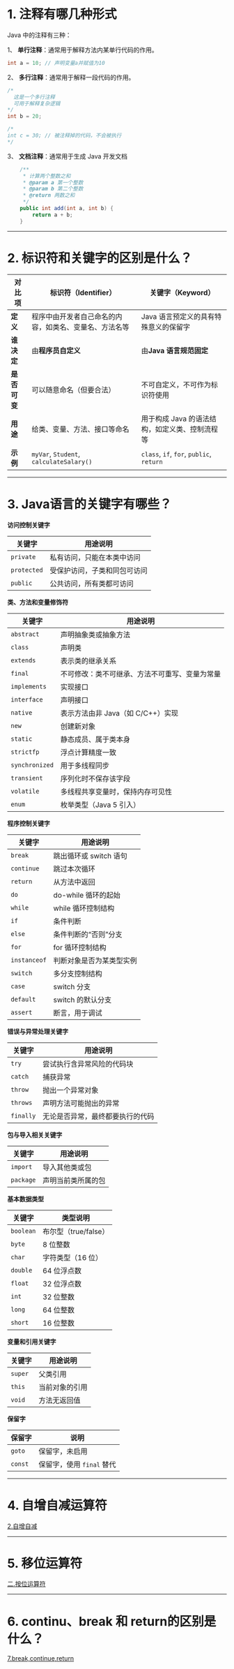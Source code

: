 # 1. 注释有哪几种形式

Java 中的注释有三种：

1、 **单行注释**：通常用于解释方法内某单行代码的作用。

```java
int a = 10; // 声明变量a并赋值为10
```

2、 **多行注释**：通常用于解释一段代码的作用。

```java
/*
  这是一个多行注释
  可用于解释复杂逻辑
*/
int b = 20;

/*
int c = 30; // 被注释掉的代码，不会被执行
*/
```

3、 **文档注释**：通常用于生成 Java 开发文档

```java
    /**
     * 计算两个整数之和
     * @param a 第一个整数
     * @param b 第二个整数
     * @return 两数之和
     */
    public int add(int a, int b) {
        return a + b;
    }
```

****
# 2. 标识符和关键字的区别是什么？

| 对比项      | 标识符（Identifier）                         | 关键字（Keyword）                             |
| -------- | --------------------------------------- | ---------------------------------------- |
| **定义**   | 程序中由开发者自己命名的内容，如类名、变量名、方法名等             | Java 语言预定义的具有特殊意义的保留字                    |
| **谁决定**  | 由**程序员自定义**                             | 由**Java 语言规范固定**                         |
| **是否可变** | 可以随意命名（但要合法）                            | 不可自定义，不可作为标识符使用                          |
| **用途**   | 给类、变量、方法、接口等命名                          | 用于构成 Java 的语法结构，如定义类、控制流程等               |
| **示例**   | `myVar`, `Student`, `calculateSalary()` | `class`, `if`, `for`, `public`, `return` |
****
# 3. Java语言的关键字有哪些？


**访问控制关键字**

| 关键字         | 用途说明           |
| ----------- | -------------- |
| `private`   | 私有访问，只能在本类中访问  |
| `protected` | 受保护访问，子类和同包可访问 |
| `public`    | 公共访问，所有类都可访问   |
**类、方法和变量修饰符**

|关键字|用途说明|
|---|---|
|`abstract`|声明抽象类或抽象方法|
|`class`|声明类|
|`extends`|表示类的继承关系|
|`final`|不可修改：类不可继承、方法不可重写、变量为常量|
|`implements`|实现接口|
|`interface`|声明接口|
|`native`|表示方法由非 Java（如 C/C++）实现|
|`new`|创建新对象|
|`static`|静态成员、属于类本身|
|`strictfp`|浮点计算精度一致|
|`synchronized`|用于多线程同步|
|`transient`|序列化时不保存该字段|
|`volatile`|多线程共享变量时，保持内存可见性|
|`enum`|枚举类型（Java 5 引入）|

**程序控制关键字**

| 关键字          | 用途说明            |
| ------------ | --------------- |
| `break`      | 跳出循环或 switch 语句 |
| `continue`   | 跳过本次循环          |
| `return`     | 从方法中返回          |
| `do`         | do-while 循环的起始  |
| `while`      | while 循环控制结构    |
| `if`         | 条件判断            |
| `else`       | 条件判断的“否则”分支     |
| `for`        | for 循环控制结构      |
| `instanceof` | 判断对象是否为某类型实例    |
| `switch`     | 多分支控制结构         |
| `case`       | switch 分支       |
| `default`    | switch 的默认分支    |
| `assert`     | 断言，用于调试         |

**错误与异常处理关键字**

| 关键字       | 用途说明             |
| --------- | ---------------- |
| `try`     | 尝试执行含异常风险的代码块    |
| `catch`   | 捕获异常             |
| `throw`   | 抛出一个异常对象         |
| `throws`  | 声明方法可能抛出的异常      |
| `finally` | 无论是否异常，最终都要执行的代码 |

**包与导入相关关键字**

|关键字|用途说明|
|---|---|
|`import`|导入其他类或包|
|`package`|声明当前类所属的包|
**基本数据类型**

|关键字|类型说明|
|---|---|
|`boolean`|布尔型（true/false）|
|`byte`|8 位整数|
|`char`|字符类型（16 位）|
|`double`|64 位浮点数|
|`float`|32 位浮点数|
|`int`|32 位整数|
|`long`|64 位整数|
|`short`|16 位整数|
**变量和引用关键字**

|关键字|用途说明|
|---|---|
|`super`|父类引用|
|`this`|当前对象的引用|
|`void`|方法无返回值|

**保留字**

|保留字|说明|
|---|---|
|`goto`|保留字，未启用|
|`const`|保留字，使用 `final` 替代|

****
# 4. 自增自减运算符

[2.自增自减](../../java笔记/运算符.md#2.自增自减)

****
# 5. 移位运算符

[二.按位运算符](../../java笔记/运算符.md#二.按位运算符)

****
# 6. continu、break 和 return的区别是什么？

[7.break,continue,return](../../java笔记/Java基本操作.md#7.break,continue,return)

